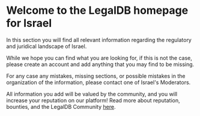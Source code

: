 <!-- TITLE: Israel -->
<!-- SUBTITLE: Welcome to the legalDB home of Israel -->

# Welcome to the LegalDB homepage for Israel

In this section you will find all relevant information regarding the regulatory and juridical landscape of Israel.

While we hope you can find what you are looking for, if this is not the case, please create an account and add anything that you may find to be missing.

For any case any mistakes, missing sections, or possible mistakes in the organization of the information, please contact one of Israel's Moderators.

All information you add will be valued by the community, and you will increase your reputation on our platform! Read more about reputation, bounties, and the LegalDB Community [here](http://legaldb.herokuapp.com/legaldb/community).
